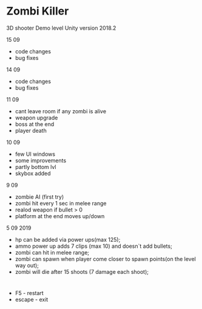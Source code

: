 # Zombi Killer
3D shooter Demo level Unity version 2018.2

15 09
- code changes
- bug fixes

14 09
- code changes
- bug fixes

11 09
- cant leave room if any zombi is alive
- weapon upgrade
- boss at the end
- player death

10 09
- few UI windows
- some improvements
- partly bottom lvl
- skybox added

9 09 
- zombie AI (first try)
- zombi hit every 1 sec in melee range
- realod weapon if bullet > 0
- platform at the end moves up/down

5 09 2019

- hp can be added via power ups(max 125);
- ammo power up adds 7 clips (max 10) and doesn`t add bullets; 
- zombi can hit in melee range; 
- zombi can spawn when player come closer to spawn points(on the level way out);
- zombi will die after 15 shoots (7 damage each shoot); 

#

- F5 - restart
- escape - exit
